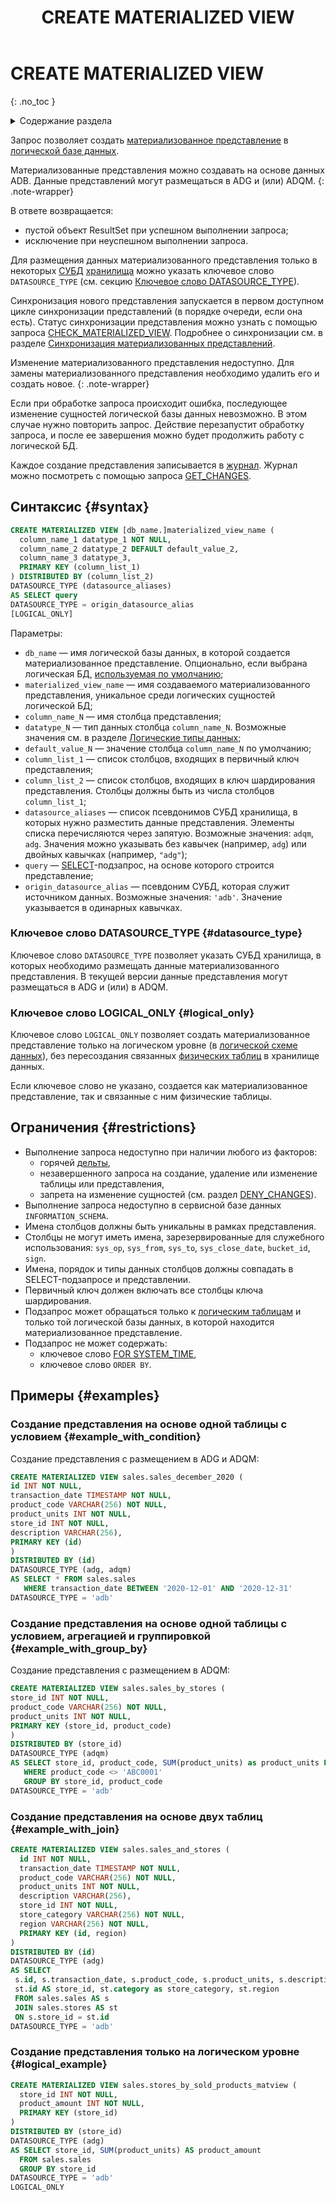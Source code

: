 ﻿---
layout: default
title: CREATE MATERIALIZED VIEW
nav_order: 15
parent: Запросы SQL+
grand_parent: Справочная информация
has_children: false
has_toc: false
---

# CREATE MATERIALIZED VIEW
{: .no_toc }

<details markdown="block">
  <summary>
    Содержание раздела
  </summary>
  {: .text-delta }
1. TOC
{:toc}
</details>

Запрос позволяет создать [материализованное представление](../../../overview/main_concepts/materialized_view/materialized_view.md) 
в [логической базе данных](../../../overview/main_concepts/logical_db/logical_db.md).

Материализованные представления можно создавать на основе данных ADB. Данные представлений могут размещаться 
в ADG и (или) ADQM.
{: .note-wrapper}

В ответе возвращается:
* пустой объект ResultSet при успешном выполнении запроса;
* исключение при неуспешном выполнении запроса.

Для размещения данных материализованного представления только в некоторых 
[СУБД](../../../introduction/supported_DBMS/supported_DBMS.md)
[хранилища](../../../overview/main_concepts/data_storage/data_storage.md) можно указать
ключевое слово `DATASOURCE_TYPE` (см. секцию [Ключевое слово DATASOURCE_TYPE](#datasource_type)).

Синхронизация нового представления запускается в первом доступном цикле синхронизации представлений (в порядке 
очереди, если она есть). Статус синхронизации представления можно узнать с помощью запроса 
[CHECK_MATERIALIZED_VIEW](../CHECK_MATERIALIZED_VIEW/CHECK_MATERIALIZED_VIEW.md). Подробнее о синхронизации см. в разделе 
[Синхронизация материализованных представлений](../../../overview/main_concepts/materialized_view/materialized_view.md#synchronization).

Изменение материализованного представления недоступно. Для замены материализованного 
представления необходимо удалить его и создать новое.
{: .note-wrapper}

Если при обработке запроса происходит ошибка, последующее изменение сущностей логической базы данных невозможно. В этом 
случае нужно повторить запрос. Действие перезапустит обработку запроса, и после ее завершения можно будет продолжить 
работу с логической БД.

Каждое создание представления записывается в [журнал](../../../overview/main_concepts/changelog/changelog.md). Журнал
можно посмотреть с помощью запроса [GET_CHANGES](../GET_CHANGES/GET_CHANGES.md).

## Синтаксис {#syntax}

```sql
CREATE MATERIALIZED VIEW [db_name.]materialized_view_name (
  column_name_1 datatype_1 NOT NULL,
  column_name_2 datatype_2 DEFAULT default_value_2,
  column_name_3 datatype_3,
  PRIMARY KEY (column_list_1)
) DISTRIBUTED BY (column_list_2)
DATASOURCE_TYPE (datasource_aliases)
AS SELECT query
DATASOURCE_TYPE = origin_datasource_alias
[LOGICAL_ONLY]
```

Параметры:
* `db_name` — имя логической базы данных, в которой создается материализованное представление. 
  Опционально, если выбрана логическая БД, [используемая по умолчанию](../../../working_with_system/other_features/default_db_set-up/default_db_set-up.md);
* `materialized_view_name` — имя создаваемого материализованного представления, уникальное среди логических 
  сущностей логической БД;
* `column_name_N` — имя столбца представления;
* `datatype_N` — тип данных столбца `column_name_N`. Возможные значения см. 
  в разделе [Логические типы данных](../../supported_data_types/logical_data_types/logical_data_types.md);
* `default_value_N` — значение столбца `column_name_N` по умолчанию;
* `column_list_1` — список столбцов, входящих в первичный ключ представления;
* `column_list_2` — список столбцов, входящих в ключ шардирования представления. 
  Столбцы должны быть из числа столбцов `column_list_1`;
* `datasource_aliases` — список псевдонимов СУБД хранилища, в которых нужно разместить данные представления. 
  Элементы списка перечисляются через запятую. Возможные значения: `adqm`, `adg`. 
  Значения можно указывать без кавычек (например, `adg`) или двойных кавычках (например, `"adg"`);
* `query` — [SELECT](../SELECT/SELECT.md)-подзапрос, на основе которого строится представление;
* `origin_datasource_alias` — псевдоним СУБД, которая служит источником данных. 
  Возможные значения: `'adb'`. Значение указывается в одинарных кавычках.

### Ключевое слово DATASOURCE_TYPE {#datasource_type}

Ключевое слово `DATASOURCE_TYPE` позволяет указать СУБД хранилища, в которых необходимо
размещать данные материализованного представления. В текущей версии данные представления могут 
размещаться в ADG и (или) в ADQM.

### Ключевое слово LOGICAL_ONLY {#logical_only}

Ключевое слово `LOGICAL_ONLY` позволяет создать материализованное представление только на логическом уровне
(в [логической схеме данных](../../../overview/main_concepts/logical_schema/logical_schema.md)), без
пересоздания связанных [физических таблиц](../../../overview/main_concepts/physical_table/physical_table.md)
в хранилище данных.

Если ключевое слово не указано, создается как материализованное представление, так и связанные 
с ним физические таблицы.

## Ограничения {#restrictions}

* Выполнение запроса недоступно при наличии любого из факторов:
  * горячей [дельты](../../../overview/main_concepts/delta/delta.md),
  * незавершенного запроса на создание, удаление или изменение таблицы или представления,
  * запрета на изменение сущностей (см. раздел [DENY_CHANGES](../DENY_CHANGES/DENY_CHANGES.md)).
* Выполнение запроса недоступно в сервисной базе данных `INFORMATION_SCHEMA`.
* Имена столбцов должны быть уникальны в рамках представления.
* Столбцы не могут иметь имена, зарезервированные для служебного использования: `sys_op`, `sys_from`, 
    `sys_to`, `sys_close_date`, `bucket_id`, `sign`.
* Имена, порядок и типы данных столбцов должны совпадать в SELECT-подзапросе и представлении.
* Первичный ключ должен включать все столбцы ключа шардирования.
* Подзапрос может обращаться только к [логическим таблицам](../../../overview/main_concepts/logical_table/logical_table.md) 
  и только той логической базы данных, в которой находится материализованное представление.
* Подзапрос не может содержать: 
  * ключевое слово [FOR SYSTEM_TIME](../SELECT/SELECT.md#for_system_time),
  * ключевое слово `ORDER BY`.

## Примеры {#examples}

### Создание представления на основе одной таблицы с условием {#example_with_condition}

Создание представления с размещением в ADG и ADQM:

```sql
CREATE MATERIALIZED VIEW sales.sales_december_2020 (
id INT NOT NULL,
transaction_date TIMESTAMP NOT NULL,
product_code VARCHAR(256) NOT NULL,
product_units INT NOT NULL,
store_id INT NOT NULL,
description VARCHAR(256),
PRIMARY KEY (id)
)
DISTRIBUTED BY (id)
DATASOURCE_TYPE (adg, adqm)
AS SELECT * FROM sales.sales
   WHERE transaction_date BETWEEN '2020-12-01' AND '2020-12-31'
DATASOURCE_TYPE = 'adb'
```

### Создание представления на основе одной таблицы с условием, агрегацией и группировкой {#example_with_group_by}

Создание представления с размещением в ADQM:

```sql
CREATE MATERIALIZED VIEW sales.sales_by_stores (
store_id INT NOT NULL,
product_code VARCHAR(256) NOT NULL,
product_units INT NOT NULL,
PRIMARY KEY (store_id, product_code)
)
DISTRIBUTED BY (store_id)
DATASOURCE_TYPE (adqm)
AS SELECT store_id, product_code, SUM(product_units) as product_units FROM sales.sales
   WHERE product_code <> 'ABC0001'
   GROUP BY store_id, product_code
DATASOURCE_TYPE = 'adb'
```

### Создание представления на основе двух таблиц {#example_with_join}

```sql
CREATE MATERIALIZED VIEW sales.sales_and_stores (
  id INT NOT NULL,
  transaction_date TIMESTAMP NOT NULL,
  product_code VARCHAR(256) NOT NULL,
  product_units INT NOT NULL,
  description VARCHAR(256),
  store_id INT NOT NULL,
  store_category VARCHAR(256) NOT NULL,
  region VARCHAR(256) NOT NULL,
  PRIMARY KEY (id, region)
)
DISTRIBUTED BY (id)
DATASOURCE_TYPE (adg)
AS SELECT
 s.id, s.transaction_date, s.product_code, s.product_units, s.description,
 st.id AS store_id, st.category as store_category, st.region
 FROM sales.sales AS s
 JOIN sales.stores AS st
 ON s.store_id = st.id
DATASOURCE_TYPE = 'adb'
```

### Создание представления только на логическом уровне {#logical_example}

```sql
CREATE MATERIALIZED VIEW sales.stores_by_sold_products_matview (
  store_id INT NOT NULL,
  product_amount INT NOT NULL,
  PRIMARY KEY (store_id)
)
DISTRIBUTED BY (store_id)
DATASOURCE_TYPE (adg)
AS SELECT store_id, SUM(product_units) AS product_amount
  FROM sales.sales
  GROUP BY store_id
DATASOURCE_TYPE = 'adb'
LOGICAL_ONLY
```